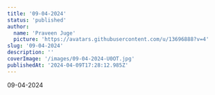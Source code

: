 ```yaml
---
title: '09-04-2024'
status: 'published'
author:
  name: 'Praveen Juge'
  picture: 'https://avatars.githubusercontent.com/u/13696888?v=4'
slug: '09-04-2024'
description: ''
coverImage: '/images/09-04-2024-U0OT.jpg'
publishedAt: '2024-04-09T17:28:12.985Z'
---
```


09-04-2024